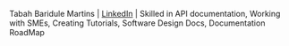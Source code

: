 Tabah Baridule Martins | [LinkedIn](https://www.linkedin.com/in/tabah-baridule/) | Skilled in API documentation, Working with SMEs, Creating Tutorials, Software Design Docs, Documentation RoadMap
